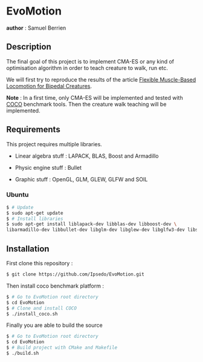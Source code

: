 # EvoMotion
__author__ : Samuel Berrien

## Description
The final goal of this project is to implement CMA-ES or any kind of optimisation algorithm in order to teach creature to walk, run etc.

We will first try to reproduce the results of the article [Flexible Muscle-Based Locomotion for Bipedal Creatures](https://www.goatstream.com/research/papers/SA2013/SA2013.pdf).

__Note__ : In a first time, only CMA-ES will be implemented and tested with [COCO](https://github.com/numbbo/coco) benchmark tools. Then the creature walk teaching will be implemented.

## Requirements
This project requires multiple libraries.

* Linear algebra stuff : LAPACK, BLAS, Boost and Armadillo

* Physic engine stuff : Bullet

* Graphic stuff : OpenGL, GLM, GLEW, GLFW and SOIL

### Ubuntu
```bash
$ # Update
$ sudo apt-get update
$ # Install libraries
$ sudo apt-get install liblapack-dev libblas-dev libboost-dev \
libarmadillo-dev libbullet-dev libglm-dev libglew-dev libglfw3-dev libsoil-dev
```

## Installation
First clone this repository :
```bash
$ git clone https://github.com/Ipsedo/EvoMotion.git
```

Then install coco benchmark platform :
```bash
$ # Go to EvoMotion root directory
$ cd EvoMotion
$ # Clone and install COCO
$ ./install_coco.sh
```

Finally you are able to build the source
```bash
$ # Go to EvoMotion root directory
$ cd EvoMotion
$ # Build project with CMake and Makefile
$ ./build.sh
```


